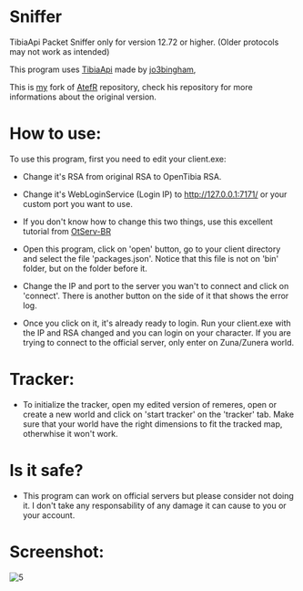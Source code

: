 # Sniffer
TibiaApi Packet Sniffer only for version 12.72 or higher. (Older protocols may not work as intended)

This program uses [TibiaApi](https://github.com/jo3bingham/TibiaAPI) made by [jo3bingham](https://github.com/jo3bingham), 

This is [my](https://github.com/marcosvf132/) fork of [AtefR](https://github.com/AtefR/Sniffer) repository, check his repository for more informations about the original version.

# How to use:

To use this program, first you need to edit your client.exe:

- Change it's RSA from original RSA to OpenTibia RSA.

- Change it's WebLoginService (Login IP) to http://127.0.0.1:7171/ or your custom port you want to use.

- If you don't know how to change this two things, use this excellent tutorial from [OtServ-BR](https://forums.otserv.com.br/index.php?/forums/topic/169530-cliente-tibia-1264-com-notepad/)

- Open this program, click on 'open' button, go to your client directory and select the file 'packages.json'. Notice that this file is not on 'bin' folder, but on the folder before it.

- Change the IP and port to the server you wan't to connect and click on 'connect'. There is another button on the side of it that shows the error log.

- Once you click on it, it's already ready to login. Run your client.exe with the IP and RSA changed and you can login on your character. If you are trying to connect to the official server, only enter on Zuna/Zunera world.

# Tracker:

- To initialize the tracker, open my edited version of remeres, open or create a new world and click on 'start tracker' on the 'tracker' tab. Make sure that your world have the right dimensions to fit the tracked map, otherwhise it won't work. 

# Is it safe?

- This program can work on official servers but please consider not doing it. I don't take any responsability of any damage it can cause to you or your account.

# Screenshot:
![5](https://user-images.githubusercontent.com/66353315/139513029-0d31c87b-94a1-43de-ab4b-bd6cc5e07abd.png)


